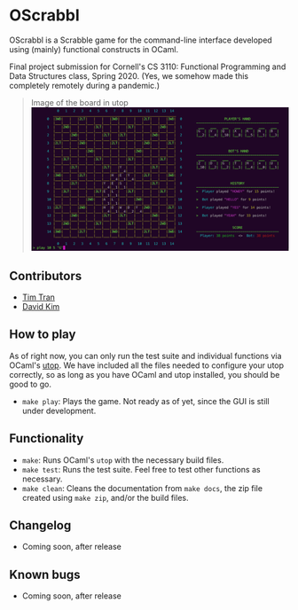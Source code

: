 # OScrabbl
OScrabbl is a Scrabble game for the command-line interface developed using (mainly) functional constructs in OCaml. 

Final project submission for Cornell's CS 3110: Functional Programming and Data Structures class, Spring 2020. (Yes, we somehow made this completely remotely during a pandemic.)

> Image of the board in utop
![Image of the board in utop](images/example.png)

## Contributors
- [Tim Tran](https://github.com/tacascer) 
- [David Kim](https://github.com/TrueshotBarrage)

## How to play
As of right now, you can only run the test suite and individual functions via OCaml's [utop](https://opam.ocaml.org/blog/about-utop/). We have included all the files needed to configure your utop correctly, so as long as you have OCaml and utop installed, you should be good to go.

- `make play`: Plays the game. Not ready as of yet, since the GUI is still under development.

## Functionality
- `make`: Runs OCaml's `utop` with the necessary build files.
- `make test`: Runs the test suite. Feel free to test other functions as necessary.
- `make clean`: Cleans the documentation from `make docs`, the zip file created using `make zip`, and/or the build files. 

## Changelog
- Coming soon, after release

## Known bugs
- Coming soon, after release
